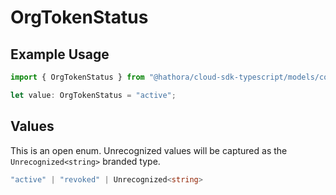 # OrgTokenStatus

## Example Usage

```typescript
import { OrgTokenStatus } from "@hathora/cloud-sdk-typescript/models/components";

let value: OrgTokenStatus = "active";
```

## Values

This is an open enum. Unrecognized values will be captured as the `Unrecognized<string>` branded type.

```typescript
"active" | "revoked" | Unrecognized<string>
```